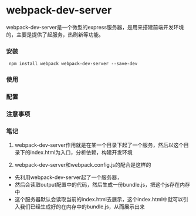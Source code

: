 # webpack-dev-server

webpack-dev-server是一个微型的express服务器，是用来搭建前端开发环境的，主要是提供了起服务，热刷新等功能。

### 安装

```
 npm install webpack webpack-dev-server --save-dev
```

### 使用


### 配置


### 注意事项


### 笔记

1. webpack-dev-server作用就是在某一个目录下起了一个服务，然后以这个目录下的index.html为入口，分析依赖，构建开发环境

2. webpack-dev-server和webpack.config.js的配合是这样的

*  先利用webpack-dev-server起了一个服务器，
*  然后会读取output配置中的代码，然后生成一份bundle.js，把这个js存在内存中
*  这个服务器默认会读取当前的index.html去展示，这个index.html中就可以引入我们已经生成好的在内存中的bundle.js，从而展示出来
